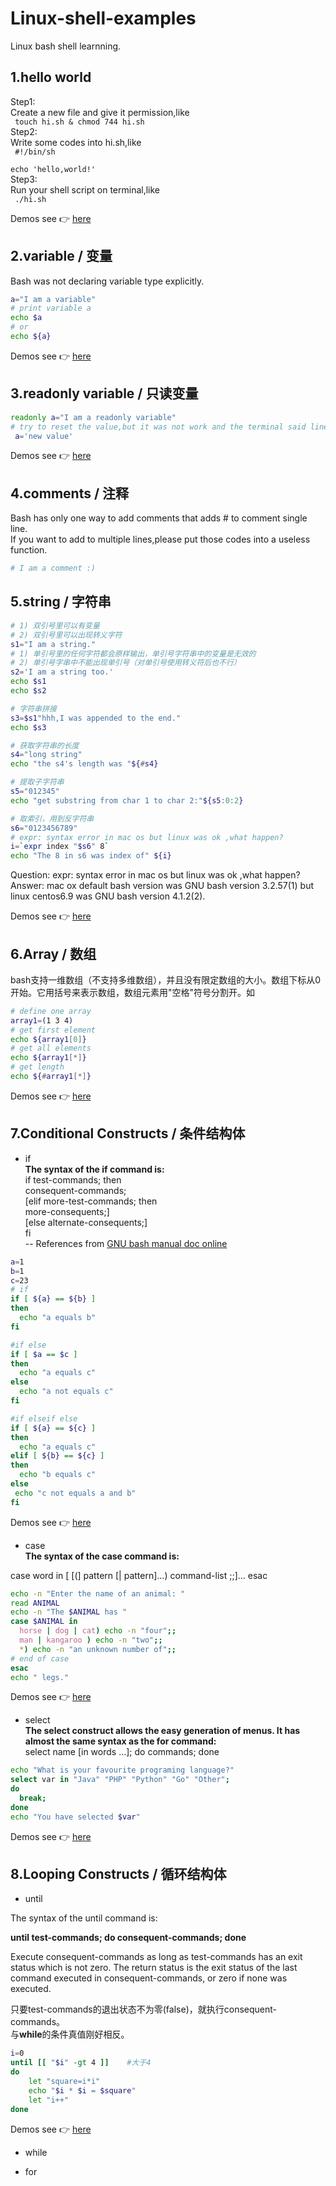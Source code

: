 # Linux-shell-examples
Linux bash shell learnning.  

## 1.hello world  
Step1:  
Create a new file and give it permission,like   
<code>
  touch hi.sh & chmod 744 hi.sh
</code>  
Step2:   
Write some codes into hi.sh,like  
<code>
 #!/bin/sh  
 echo 'hello,world!'
</code>  
Step3:  
Run your shell script on terminal,like  
<code>
./hi.sh
</code>  


Demos see :point_right: [here](./demos/hi.sh)  

## 2.variable / 变量
Bash was not declaring variable type explicitly.  
```bash 
a="I am a variable"  
# print variable a  
echo $a  
# or  
echo ${a}
```  
Demos see :point_right: [here](./demos/variable.sh)  

## 3.readonly variable / 只读变量  
```bash 
readonly a="I am a readonly variable"  
# try to reset the value,but it was not work and the terminal said line 4: a: readonly variable
 a='new value'
```  
Demos see :point_right: [here](./demos/readonly_variable.sh)  

## 4.comments / 注释
Bash has only one way to add comments that adds # to comment single line.  
If you want to add to multiple lines,please put those codes into a useless function.
```bash
# I am a comment :)

```

## 5.string / 字符串  
```bash
# 1) 双引号里可以有变量
# 2) 双引号里可以出现转义字符
s1="I am a string."
# 1) 单引号里的任何字符都会原样输出，单引号字符串中的变量是无效的
# 2) 单引号字串中不能出现单引号（对单引号使用转义符后也不行）
s2='I am a string too.'
echo $s1
echo $s2

# 字符串拼接
s3=$s1"hhh,I was appended to the end."
echo $s3

# 获取字符串的长度
s4="long string"
echo "the s4's length was "${#s4}

# 提取子字符串
s5="012345"
echo "get substring from char 1 to char 2:"${s5:0:2}

# 取索引，用到反字符串
s6="0123456789"
# expr: syntax error in mac os but linux was ok ,what happen?
i=`expr index "$s6" 8` 
echo "The 8 in s6 was index of" ${i}

```

Question: expr: syntax error in mac os but linux was ok ,what happen?  
Answer: mac ox default bash version was GNU bash version 3.2.57(1) but linux centos6.9 was GNU bash version 4.1.2(2).

Demos see :point_right: [here](./demos/string.sh)  

## 6.Array / 数组  
bash支持一维数组（不支持多维数组），并且没有限定数组的大小。数组下标从0开始。它用括号来表示数组，数组元素用"空格"符号分割开。如  
```bash
# define one array
array1=(1 3 4)
# get first element
echo ${array1[0]}
# get all elements
echo ${array1[*]}
# get length
echo ${#array1[*]}
```

Demos see :point_right: [here](./demos/array.sh)  

## 7.Conditional Constructs / 条件结构体
- if  
**The syntax of the if command is:**  
if test-commands; then  
  consequent-commands;  
[elif more-test-commands; then  
  more-consequents;]  
[else alternate-consequents;]  
fi   
-- References from [GNU bash manual doc online](https://www.gnu.org/software/bash/manual/bash.html#What-is-Bash_003f)
```bash
a=1
b=1
c=23
# if
if [ ${a} == ${b} ] 
then
  echo "a equals b"
fi

#if else
if [ $a == $c ]
then 
  echo "a equals c"
else
  echo "a not equals c"
fi

#if elseif else
if [ ${a} == ${c} ]
then
  echo "a equals c"
elif [ ${b} == ${c} ]
then 
  echo "b equals c"
else 
 echo "c not equals a and b"
fi
```
Demos see :point_right: [here](./demos/if.sh)  
- case  
**The syntax of the case command is:**

case word in [ [(] pattern [| pattern]…) command-list ;;]… esac  
```bash
echo -n "Enter the name of an animal: "
read ANIMAL
echo -n "The $ANIMAL has "
case $ANIMAL in
  horse | dog | cat) echo -n "four";;
  man | kangaroo ) echo -n "two";;
  *) echo -n "an unknown number of";;
# end of case
esac
echo " legs."
```
Demos see :point_right: [here](./demos/case.sh)  

- select  
**The select construct allows the easy generation of menus. It has almost the same syntax as the for command:**  
select name [in words …]; do commands; done  
```bash
echo "What is your favourite programing language?"
select var in "Java" "PHP" "Python" "Go" "Other"; 
do
  break;
done
echo "You have selected $var"
```

Demos see :point_right: [here](./demos/select.sh)   

## 8.Looping Constructs / 循环结构体  
- until  

The syntax of the until command is:  

**until test-commands; do consequent-commands; done**  

Execute consequent-commands as long as test-commands has an exit status which is not zero. The return status is the exit status of the last command executed in consequent-commands, or zero if none was executed.  

只要test-commands的退出状态不为零(false)，就执行consequent-commands。  
与<b>while</b>的条件真值刚好相反。

```bash
i=0
until [[ "$i" -gt 4 ]]    #大于4
do
    let "square=i*i"
    echo "$i * $i = $square"
    let "i++"
done
```

Demos see :point_right: [here](./demos/until.sh)   


- while

- for

